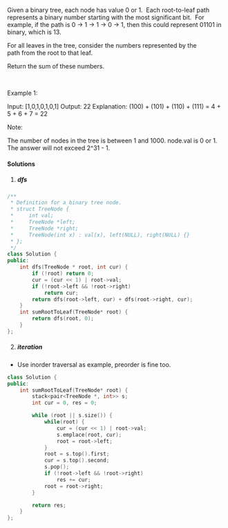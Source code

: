 Given a binary tree, each node has value 0 or 1.  Each root-to-leaf path represents a binary number starting with the most significant bit.  For example, if the path is 0 -> 1 -> 1 -> 0 -> 1, then this could represent 01101 in binary, which is 13.

For all leaves in the tree, consider the numbers represented by the path from the root to that leaf.

Return the sum of these numbers.

 

Example 1:



Input: [1,0,1,0,1,0,1]
Output: 22
Explanation: (100) + (101) + (110) + (111) = 4 + 5 + 6 + 7 = 22
 

Note:

The number of nodes in the tree is between 1 and 1000.
node.val is 0 or 1.
The answer will not exceed 2^31 - 1.

#### Solutions

1. ##### dfs

```c++
/**
 * Definition for a binary tree node.
 * struct TreeNode {
 *     int val;
 *     TreeNode *left;
 *     TreeNode *right;
 *     TreeNode(int x) : val(x), left(NULL), right(NULL) {}
 * };
 */
class Solution {
public:
    int dfs(TreeNode * root, int cur) {
        if (!root) return 0;
        cur = (cur << 1) | root->val;
        if (!root->left && !root->right)
            return cur;
        return dfs(root->left, cur) + dfs(root->right, cur);
    }
    int sumRootToLeaf(TreeNode* root) {
        return dfs(root, 0);
    }
};
```

2. ##### iteration

- Use inorder traversal as example, preorder is fine too.

```c++
class Solution {
public:
    int sumRootToLeaf(TreeNode* root) {
        stack<pair<TreeNode *, int>> s;
        int cur = 0, res = 0;

        while (root || s.size()) {
            while(root) {
                cur = (cur << 1) | root->val;
                s.emplace(root, cur);
                root = root->left;
            }
            root = s.top().first;
            cur = s.top().second;
            s.pop();
            if (!root->left && !root->right)
                res += cur;
            root = root->right;
        }

        return res;
    }
};
```